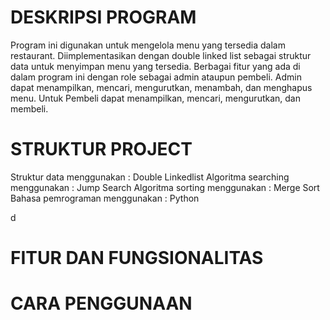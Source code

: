 # DESKRIPSI PROGRAM
Program ini digunakan untuk mengelola menu yang tersedia dalam restaurant. Diimplementasikan dengan double linked list sebagai struktur data untuk menyimpan menu yang tersedia. Berbagai fitur yang ada di dalam program ini dengan role sebagai admin ataupun pembeli. Admin dapat menampilkan, mencari, mengurutkan, menambah, dan menghapus menu. Untuk Pembeli dapat menampilkan, mencari, mengurutkan, dan membeli.

# STRUKTUR PROJECT
Struktur data menggunakan       : Double Linkedlist
Algoritma searching menggunakan : Jump Search
Algoritma sorting menggunakan   : Merge Sort
Bahasa pemrograman menggunakan  : Python





d

# FITUR DAN FUNGSIONALITAS

# CARA PENGGUNAAN
